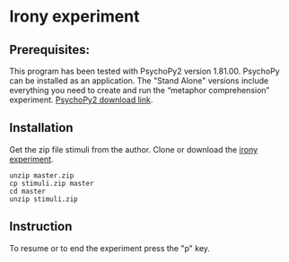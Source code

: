 # Irony experiment

## Prerequisites:

This program has been tested with PsychoPy2 version 1.81.00. PsychoPy can be installed as an application. The "Stand Alone" versions include everything you need to create and run the “metaphor comprehension” experiment. [PsychoPy2 download link](http://sourceforge.net/projects/psychpy/files/).

## Installation

Get the zip file stimuli from the author. 
Clone or download the [irony experiment](https://github.com/languageguide/irony/archive/master.zip).

    unzip master.zip
    cp stimuli.zip master
    cd master
    unzip stimuli.zip

## Instruction

To resume or to end the experiment press the "p" key.
